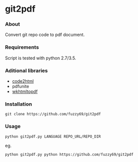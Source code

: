git2pdf
=======


### About

Convert git repo code to pdf document.


### Requirements

Script is tested with python 2.7/3.5.


### Aditional libraries

- [code2html](https://www.palfrader.org/code/code2html/)
- pdfunite
- [wkhtmltopdf](https://wkhtmltopdf.org/)


### Installation

```
git clone https://github.com/fuzzy69/git2pdf

```


### Usage

```
python git2pdf.py LANGUAGE REPO_URL/REPO_DIR

```
eg.
```
python git2pdf.py python https://github.com/fuzzy69/git2pdf
```